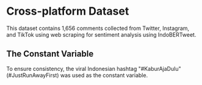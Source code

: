 # Cross-platform Dataset

This dataset contains 1,656 comments collected from Twitter, Instagram, and TikTok using web scraping for sentiment analysis using IndoBERTweet.

## The Constant Variable

To ensure consistency, the viral Indonesian hashtag "#KaburAjaDulu" (#JustRunAwayFirst) was used as the constant variable.
